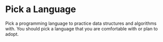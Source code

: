 # Pick a Language

Pick a programming language to practice data structures and algorithms with. You should pick a language that you are comfortable with or plan to adopt.